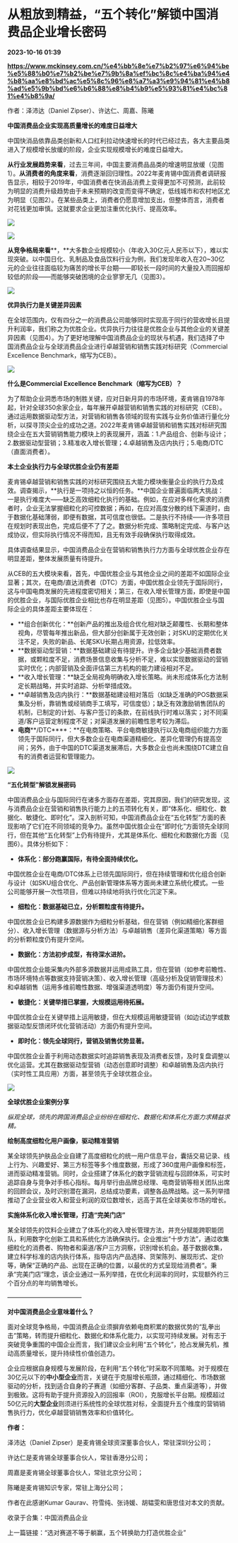 # 从粗放到精益，“五个转化”解锁中国消费品企业增长密码

**2023-10-16 01:39**

**https://www.mckinsey.com.cn/%e4%bb%8e%e7%b2%97%e6%94%be%e5%88%b0%e7%b2%be%e7%9b%8a%ef%bc%8c%e4%ba%94%e4%b8%aa%e8%bd%ac%e5%8c%96%e8%a7%a3%e9%94%81%e4%b8%ad%e5%9b%bd%e6%b6%88%e8%b4%b9%e5%93%81%e4%bc%81%e4%b8%9a/**

作者：泽沛达（Daniel Zipser）、许达仁、周嘉、陈曦

**中国消费品企业实现高质量增长的难度日益增大**

中国快消品依靠品类创新和人口红利拉动快速增长的时代已经过去，各大主要品类进入了规模增长放缓的阶段，企业实现规模增长的难度日益增大。

**从行业发展趋势来看**，过去三年间，中国主要消费品品类的增速明显放缓（见图1）。**从消费者的角度来看**，消费逐渐回归理性。2022年麦肯锡中国消费者调研报告显示，相较于2019年，中国消费者在快消品消费上变得更加不可预测，此前较为明显的消费升级趋势由于未来预期的改变而变得不确定，低线城市和农村地区尤为明显（见图2）。在某些品类上，消费者仍愿意增加支出，但整体而言，消费者对花钱更加审慎。这就要求企业更加注重优化执行、提高效率。

![](https://www.mckinsey.com.cn/wp-content/uploads/2023/05/202305016_%E4%BB%8E%E7%B2%97%E6%94%BE%E5%88%B0%E7%B2%BE%E7%9B%8A%EF%BC%8C%E4%BB%A5%E8%B4%A8%E9%87%8F%E6%8E%A8%E5%8A%A8%E5%8F%91%E5%B1%95%E6%98%AF%E4%B8%AD%E5%9B%BD%E6%B6%88%E8%B4%B9%E5%93%81%E4%BC%81%E4%B8%9A%E5%BF%85%E7%BB%8F%E4%B9%8B%E8%B7%AF_%E9%85%8D%E5%9B%BE_formatted_adjusted-1.jpg)

![](https://www.mckinsey.com.cn/wp-content/uploads/2023/05/202305016_%E4%BB%8E%E7%B2%97%E6%94%BE%E5%88%B0%E7%B2%BE%E7%9B%8A%EF%BC%8C%E4%BB%A5%E8%B4%A8%E9%87%8F%E6%8E%A8%E5%8A%A8%E5%8F%91%E5%B1%95%E6%98%AF%E4%B8%AD%E5%9B%BD%E6%B6%88%E8%B4%B9%E5%93%81%E4%BC%81%E4%B8%9A%E5%BF%85%E7%BB%8F%E4%B9%8B%E8%B7%AF_%E9%85%8D%E5%9B%BE_formatted_adjusted-2.jpg)

**从竞争格局来看****，**大多数企业规模较小（年收入30亿元人民币以下），难以实现突破。以中国日化、乳制品及食品饮料行业为例，我们发现年收入在20~30亿元的企业往往面临较为痛苦的增长平台期——即较长一段时间的大量投入而回报却较低的阶段——而能够突破困境的企业寥寥无几（见图3）。

![](https://www.mckinsey.com.cn/wp-content/uploads/2023/05/202305016_%E4%BB%8E%E7%B2%97%E6%94%BE%E5%88%B0%E7%B2%BE%E7%9B%8A%EF%BC%8C%E4%BB%A5%E8%B4%A8%E9%87%8F%E6%8E%A8%E5%8A%A8%E5%8F%91%E5%B1%95%E6%98%AF%E4%B8%AD%E5%9B%BD%E6%B6%88%E8%B4%B9%E5%93%81%E4%BC%81%E4%B8%9A%E5%BF%85%E7%BB%8F%E4%B9%8B%E8%B7%AF_%E9%85%8D%E5%9B%BE_formatted_adjusted-3.jpg)

**优异执行力是关键差异因素**

在全球范围内，仅有四分之一的消费品公司能够同时实现高于同行的营收增长且提升利润率，我们称之为优胜企业。优异执行力往往是优胜企业与其他企业的关键差异因素（见图4）。为了更好地理解中国消费品企业的现状与机遇，我们选择了中国消费品企业与全球消费品企业进行卓越营销和销售实践对标研究（Commercial Excellence Benchmark，缩写为CEB）。

![](https://www.mckinsey.com.cn/wp-content/uploads/2023/05/202305016_%E4%BB%8E%E7%B2%97%E6%94%BE%E5%88%B0%E7%B2%BE%E7%9B%8A%EF%BC%8C%E4%BB%A5%E8%B4%A8%E9%87%8F%E6%8E%A8%E5%8A%A8%E5%8F%91%E5%B1%95%E6%98%AF%E4%B8%AD%E5%9B%BD%E6%B6%88%E8%B4%B9%E5%93%81%E4%BC%81%E4%B8%9A%E5%BF%85%E7%BB%8F%E4%B9%8B%E8%B7%AF_%E9%85%8D%E5%9B%BE_formatted_adjusted-4.jpg)

**什么是****Commercial Excellence Benchmark****（缩写为****CEB****）？**

为了帮助企业洞悉市场的制胜关键，应对日新月异的市场环境，麦肯锡自1978年起，针对全球350余家企业，每年展开卓越营销和销售实践的对标研究（CEB）。通过运用数据驱动型方法，对营销和销售各领域的现有实践与业务价值进行量化分析，以探寻顶尖企业的成功之道。2022年麦肯锡卓越营销和销售实践对标研究围绕企业在五大营销销售能力模块上的表现展开，涵盖：1.产品组合、创新与设计；2.数据驱动型营销；3.精准收入增长管理；4.卓越销售及店内执行；5.电商/DTC（直面消费者）。

**本土企业执行力与全球优胜企业仍有差距**

麦肯锡卓越营销和销售实践的对标研究围绕五大能力模块衡量企业的执行力及成效。调查揭示，**执行是一项持之以恒的任务。**中国企业普遍面临两大挑战：一是执行难度大——缺乏高效细粒化执行的基础。例如，在应对多样化需求的消费者时，企业无法掌握细粒化的可控数据；再如，在应对高度分散的线下渠道时，由于数据化基础薄弱，即便有数据，其可信度也很低。二是执行不持续——许多项目在规划时表现出色，完成后便不了了之。数据分析完成、策略制定完成、与客户达成协议，但实际执行情况不得而知，且无有效手段确保执行取得成效。

具体调查结果显示，中国消费品企业在营销和销售执行力方面与全球优胜企业存在明显差距，整体发展质量有待提升。

从CEB的五大模块来看，首先，中国优胜企业与其他企业之间的差距不如国际企业显著；其次，在电商/直达消费者（DTC）方面，中国优胜企业领先于国际同行，这与中国电商发展的先进程度密切相关；第三，在收入增长管理方面，即使是中国的优胜企业，与国际优胜企业相比也存在明显差距（见图5）。中国优胜企业与国际企业的具体差距主要体现在：

*   **组合创新优化：**创新产品的推出及组合优化相对缺乏颠覆性、长期和整体视角，尽管每年推出新品，但大部分创新属于无效创新；对SKU的定期优化关注不足，失败的新品、长尾SKU长期占用资源，拉低效率。
*   **数据驱动型营销：**数据基础建设有待提升。许多企业缺少基础消费者数据，或颗粒度不足，消费场景信息收集与分析不足，难以实现数据驱动的营销实时优化；内部营销及全面评估第三方机构的能力建设相对不足。
*   **收入增长管理：**缺乏全局视角明确收入增长策略。尚未形成体系化方法制定长期战略，并实时追踪、分析举措成效。
*   **卓越销售及店内执行：**数据基础建设相对落后（如缺乏准确的POS数据采集及分析，靠销售或经销商手工填写，可信度低）；缺乏有效激励销售团队的机制，已制定的计划、与客户签订的条款，在前线执行时难以落实；对不同渠道/客户运营定制程度不足；对渠道发展的前瞻性思考较为滞后。
*   **电商****/DTC****：**在电商策略、平台电商敏捷执行以及电商组织能力方面领先于国际同行，但大多数企业在电商渠道精细化、差异化管理仍有提高空间；另外，由于中国的DTC渠道发展滞后，大多数企业也尚未围绕DTC建立自有的消费者运营和管理能力。

![](https://www.mckinsey.com.cn/wp-content/uploads/2023/05/202305016_%E4%BB%8E%E7%B2%97%E6%94%BE%E5%88%B0%E7%B2%BE%E7%9B%8A%EF%BC%8C%E4%BB%A5%E8%B4%A8%E9%87%8F%E6%8E%A8%E5%8A%A8%E5%8F%91%E5%B1%95%E6%98%AF%E4%B8%AD%E5%9B%BD%E6%B6%88%E8%B4%B9%E5%93%81%E4%BC%81%E4%B8%9A%E5%BF%85%E7%BB%8F%E4%B9%8B%E8%B7%AF_%E9%85%8D%E5%9B%BE_formatted_adjusted-5.jpg)

**“五化转型”解锁发展密码**

中国消费品企业与国际同行在诸多方面存在差距，究其原因，我们的研究发现，这与消费品企业在营销和销售执行能力上的五项转化有关，即“体系化、细粒化、数据化、敏捷化、即时化”。深入剖析可知，中国消费品企业在“五化转型”方面的表现影响了它们在不同领域的竞争力。虽然中国优胜企业在“即时化”方面领先全球同行，但在其他“五化转型”上仍有待提升，尤其是体系化、细粒化和数据化方面（见图6）。具体分析如下：

*   **体系化：部分跑赢国际，有待全面持续优化。**

中国优胜企业在电商/DTC体系上已领先国际同行，但在持续管理和优化组合创新与设计（如SKU组合优化、产品创新管理体系等方面尚未建立系统化模式。一些公司能够开展一次性项目，但难以持续地将执行优化沉淀下来。

*   **细粒化：数据基础已立，分析颗粒度有待提升。**

中国优胜企业已构建多源数据作为细粒分析基础，但在营销（例如精细化客群细分）、收入增长管理（数据源与分析方法）与卓越销售（差异化渠道策略）等方面的分析颗粒度仍有提升空间。

*   **数据化：方法初步成型，有待深水进阶。**

中国优胜企业能采集内外部多源数据并运用成熟工具，但在营销（如参考前瞻性、市场环境特点等数据支持营销决策）、收入增长管理（高级分析及促销管理技术）和卓越销售（运用多维前瞻性数据、增强渠道透明度）等方面仍有提升空间。

*   **敏捷化：关键举措已掌握，大规模运用待拓展。**

中国优胜企业在关键举措上运用敏捷，但在大规模运用敏捷营销（如边试边学或数据驱动型反馈闭环优化营销活动）方面仍有提升空间。

*   **即时化：领先全球同行，营销及销售优势显著。**

中国优胜企业善于利用动态数据实时追踪销售表现及消费者反馈，及时复盘调整以优化运营。尤其在数据驱动型营销（动态创意即时调整）和卓越销售及店内执行（实时性工具应用）方面，甚至领先于全球优胜企业。

![](https://www.mckinsey.com.cn/wp-content/uploads/2023/05/202305016_%E4%BB%8E%E7%B2%97%E6%94%BE%E5%88%B0%E7%B2%BE%E7%9B%8A%EF%BC%8C%E4%BB%A5%E8%B4%A8%E9%87%8F%E6%8E%A8%E5%8A%A8%E5%8F%91%E5%B1%95%E6%98%AF%E4%B8%AD%E5%9B%BD%E6%B6%88%E8%B4%B9%E5%93%81%E4%BC%81%E4%B8%9A%E5%BF%85%E7%BB%8F%E4%B9%8B%E8%B7%AF_%E9%85%8D%E5%9B%BE_formatted_adjusted-6.jpg)

**全球优胜企业案例分享**

_纵观全球，领先的跨国消费品企业纷纷在细粒化、数据化和体系化方面力求精益求精。_

**绘制高度细粒化用户画像，驱动精准营销**

某全球领先护肤品企业自建了高度细粒化的统一用户信息平台，囊括交易记录、线上行为、兴趣爱好、第三方标签等多个维度数据，形成了360度用户画像和标签，进而驱动精准营销。同时，企业搭建了体系化的数字营销流程与回顾体系，可实时追踪自身与竞争对手核心指标。每月举行由品牌总经理、电商营销等相关团队出席的回顾会议，及时识别潜在漏洞，总结成功要素，调整各品牌战略。这一系列举措推动了企业营业收入和营业利润的双位数增长，远高于其在全球美妆市场的增长。

**实施体系化收入增长管理，打造“完美门店”**

某全球领先的饮料企业建立了体系化的收入增长管理方法，并充分赋能跨职能团队，利用数字化创新工具和系统化方法确保执行。企业推出“十步方法”，通过收集细粒化的消费者、购物者和渠道/客户三方洞察，识别增长机会。基于数据收集，建立科学标准的店内执行体系，指导店内产品选择、货架陈列、展现形式、定价等，确保“正确的产品、出现在正确的位置，以最优的方式呈现给消费者“。秉承“完美门店”理念，该企业通过一系列举措，在优化利润率的同时，实现额外约三个百分点的年均销售增长。

————————————

**对中国消费品企业意味着什么？**

面对全球竞争格局，中国消费品企业须摒弃依赖电商积累的数据优势的“乱拳出击”策略，转而提升细粒化、数据化和体系化能力，以实现可持续发展。对有志于突破竞争重围的中国企业而言，我们建议企业利用“五个转化”，抢占发展先机，推动高质量增长，提升持续性价值创造力。

企业应根据自身规模与发展阶段，在利用“五个转化”时采取不同策略。对于规模在30亿元以下的**中小型企业**而言，关键在于克服增长瓶颈，通过精细化、市场数据驱动的分析，找到适合自身的子赛道（如细分客群、子品类、重点渠道等），并做到极致。这将有助于提升资源投入的回报率（ROI），克服增长平台期。规模超过50亿元的**大型企业**则须进行系统性的全球优胜对标，全面提升五个维度的营销销售执行力，优化卓越营销销售效率和价值转化。

**作者：**

泽沛达（Daniel Zipser）是麦肯锡全球资深董事合伙人，常驻深圳分公司；

许达仁是麦肯锡全球董事合伙人，常驻香港分公司；

周嘉是麦肯锡全球董事合伙人，常驻北京分公司；

陈曦是麦肯锡知识专家，常驻上海分公司；

作者在此感谢Kumar Gaurav、符雪纯、张诗媛、胡韫雯和唐思佳对本文的贡献。

收录于合集：中国消费品企业

上一篇链接：“选对赛道不等于躺赢，五个转换助力打造优胜企业”